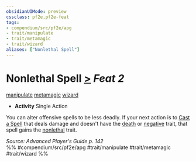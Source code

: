 ```yaml
---
obsidianUIMode: preview
cssclass: pf2e,pf2e-feat
tags:
- compendium/src/pf2e/apg
- trait/manipulate
- trait/metamagic
- trait/wizard
aliases: ["Nonlethal Spell"]
---
```

# Nonlethal Spell  [>](../../rules/core-rulebook/chapter-9-playing-the-game.md#Actions "Single Action") *Feat 2*  
[manipulate](../../rules/traits/manipulate.md)  [metamagic](../../rules/traits/metamagic.md)  [wizard](../../rules/traits/wizard.md)  

- **Activity** Single Action

You can alter offensive spells to be less deadly. If your next action is to [Cast a Spell](../../rules/actions/cast-a-spell.md) that deals damage and doesn't have the [death](../../rules/traits/death.md) or [negative](../../rules/traits/negative.md) trait, that spell gains the [nonlethal](../../rules/traits/nonlethal.md) trait.

*Source: Advanced Player's Guide p. 142*  
%% #compendium/src/pf2e/apg #trait/manipulate #trait/metamagic #trait/wizard %%